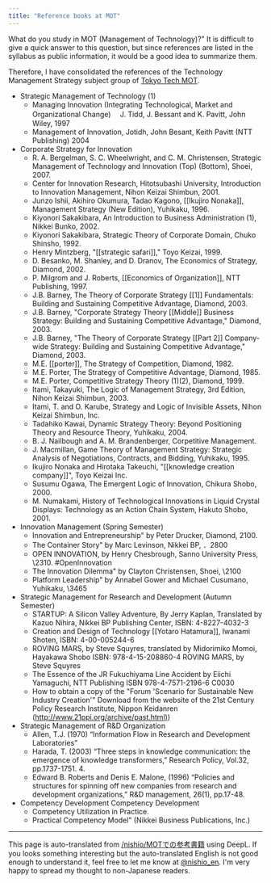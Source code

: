 ```yaml
---
title: "Reference books at MOT"
---
```


What do you study in MOT (Management of Technology)?" It is difficult to give a quick answer to this question, but since references are listed in the syllabus as public information, it would be a good idea to summarize them.

Therefore, I have consolidated the references of the Technology Management Strategy subject group of [Tokyo Tech MOT](http://www.mot.titech.ac.jp/dept_mot/mot_lecture/).

- Strategic Management of Technology (1)
    - Managing Innovation (Integrating Technological, Market and Organizational Change) 　J. Tidd, J. Bessant and K. Pavitt, John Wiley, 1997
    - Management of Innovation, Jotidh, John Besant, Keith Pavitt (NTT Publishing) 2004
- Corporate Strategy for Innovation
    - R. A. Bergelman, S. C. Wheelwright, and C. M. Christensen, Strategic Management of Technology and Innovation (Top) (Bottom), Shoei, 2007.
    - Center for Innovation Research, Hitotsubashi University, Introduction to Innovation Management, Nihon Keizai Shimbun, 2001.
    - Junzo Ishii, Akihiro Okumura, Tadao Kagono, [[Ikujiro Nonaka]], Management Strategy (New Edition), Yuhikaku, 1996.
    - Kiyonori Sakakibara, An Introduction to Business Administration (1), Nikkei Bunko, 2002.
    - Kiyonori Sakakibara, Strategic Theory of Corporate Domain, Chuko Shinsho, 1992.
    - Henry Mintzberg, "[[strategic safari]]," Toyo Keizai, 1999.
    - D. Besanko, M. Shanley, and D. Dranov, The Economics of Strategy, Diamond, 2002.
    - P. Milgrom and J. Roberts, [[Economics of Organization]], NTT Publishing, 1997.
    - J.B. Barney, The Theory of Corporate Strategy [[1]] Fundamentals: Building and Sustaining Competitive Advantage, Diamond, 2003.
    - J.B. Barney, "Corporate Strategy Theory [[Middle]] Business Strategy: Building and Sustaining Competitive Advantage," Diamond, 2003.
    - J.B. Barney, "The Theory of Corporate Strategy [[Part 2]] Company-wide Strategy: Building and Sustaining Competitive Advantage," Diamond, 2003.
    - M.E. [[porter]], The Strategy of Competition, Diamond, 1982.
    - M.E. Porter, The Strategy of Competitive Advantage, Diamond, 1985.
    - M.E. Porter, Competitive Strategy Theory (1)(2), Diamond, 1999.
    - Itami, Takayuki, The Logic of Management Strategy, 3rd Edition, Nihon Keizai Shimbun, 2003.
    - Itami, T. and O. Karube, Strategy and Logic of Invisible Assets, Nihon Keizai Shimbun, Inc.
    - Tadahiko Kawai, Dynamic Strategy Theory: Beyond Positioning Theory and Resource Theory, Yuhikaku, 2004.
    - B. J. Nailbough and A. M. Brandenberger, Corpetitive Management.
    - J. Macmillan, Game Theory of Management Strategy: Strategic Analysis of Negotiations, Contracts, and Bidding, Yuhikaku, 1995.
    - Ikujiro Nonaka and Hirotaka Takeuchi, "[[knowledge creation company]]", Toyo Keizai Inc.
    - Susumu Ogawa, The Emergent Logic of Innovation, Chikura Shobo, 2000.
    - M. Numakami, History of Technological Innovations in Liquid Crystal Displays: Technology as an Action Chain System, Hakuto Shobo, 2001.
- Innovation Management (Spring Semester)
    - Innovation and Entrepreneurship" by Peter Drucker, Diamond, 2100.
    - The Container Story" by Marc Levinson, Nikkei BP, ．2800
    - OPEN INNOVATION, by Henry Chesbrough, Sanno University Press, \2310. #OpenInnovation
    - The Innovation Dilemma" by Clayton Christensen, Shoei, \2100
    - Platform Leadership" by Annabel Gower and Michael Cusumano, Yuhikaku, \3465
- Strategic Management for Research and Development (Autumn Semester)
    - STARTUP: A Silicon Valley Adventure, By Jerry Kaplan, Translated by Kazuo Nihira, Nikkei BP Publishing Center, ISBN: 4-8227-4032-3
    - Creation and Design of Technology [[Yotaro Hatamura]], Iwanami Shoten, ISBN: 4-00-005244-6
    - ROVING MARS, by Steve Squyres, translated by Midorimiko Momoi, Hayakawa Shobo ISBN: 978-4-15-208860-4 ROVING MARS, by Steve Squyres
    - The Essence of the JR Fukuchiyama Line Accident by Eiichi Yamaguchi, NTT Publishing ISBN 978-4-7571-2196-6 C0030
    - How to obtain a copy of the "Forum 'Scenario for Sustainable New Industry Creation'" Download from the website of the 21st Century Policy Research Institute, Nippon Keidanren ([http://www.21ppi.org/archive/past.html)](http://www.21ppi.org/archive/past.html))
- Strategic Management of R&D Organization
    - Allen, T.J. (1970) “Information Flow in Research and Development Laboratories”
    - Harada, T. (2003) “Three steps in knowledge communication: the emergence of knowledge transformers,” Research Policy, Vol.32, pp.1737-1751. 4.
    - Edward B. Roberts and Denis E. Malone, (1996) “Policies and structures for spinning off new companies from research and development organizations,” R&D management, 26(1), pp.17-48.
- Competency Development Competency Development
    - Competency Utilization in Practice.
    - Practical Competency Model" (Nikkei Business Publications, Inc.)

---
This page is auto-translated from [/nishio/MOTでの参考書籍](https://scrapbox.io/nishio/MOTでの参考書籍) using DeepL. If you looks something interesting but the auto-translated English is not good enough to understand it, feel free to let me know at [@nishio_en](https://twitter.com/nishio_en). I'm very happy to spread my thought to non-Japanese readers.
